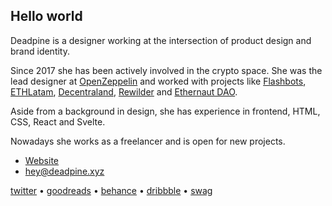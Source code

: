 ## Hello world

Deadpine is a designer working at the intersection of product design and brand identity. 

Since 2017 she has been actively involved in the crypto space. She was the lead designer at [OpenZeppelin](https://openzeppelin.com/) and worked with projects like [Flashbots](https://flashbots.net/), [ETHLatam](http://ethlatam.org/), [Decentraland](https://decentraland.org/), [Rewilder]([https://app.rewilder.xyz/#](https://app.rewilder.xyz/donation/1)) and [Ethernaut DAO](https://mint.ethernautdao.io/#about).

Aside from a background in design, she has experience in frontend, HTML, CSS, React and Svelte.

Nowadays she works as a freelancer and is open for new projects.

- [Website](https://deadpine.xyz/)
- hey@deadpine.xyz

[twitter](https://twitter.com/deadpine_xyz) • [goodreads](https://goodreads.com/deadpine) • [behance](https://www.behance.net/deadpine) • [dribbble](https://dribbble.com/deadpine) • [swag](https://store.deadpine.xyz)

<!---
deadpine/deadpine is a ✨ special ✨ repository because its `README.md` (this file) appears on your GitHub profile.
You can click the Preview link to take a look at your changes.
--->

